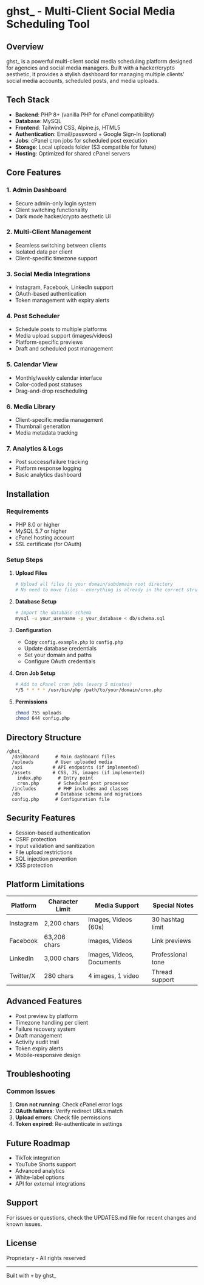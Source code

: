 # ghst_ - Multi-Client Social Media Scheduling Tool

## Overview
ghst_ is a powerful multi-client social media scheduling platform designed for agencies and social media managers. Built with a hacker/crypto aesthetic, it provides a stylish dashboard for managing multiple clients' social media accounts, scheduled posts, and media uploads.

## Tech Stack
- **Backend**: PHP 8+ (vanilla PHP for cPanel compatibility)
- **Database**: MySQL
- **Frontend**: Tailwind CSS, Alpine.js, HTML5
- **Authentication**: Email/password + Google Sign-In (optional)
- **Jobs**: cPanel cron jobs for scheduled post execution
- **Storage**: Local uploads folder (S3 compatible for future)
- **Hosting**: Optimized for shared cPanel servers

## Core Features

### 1. Admin Dashboard
- Secure admin-only login system
- Client switching functionality
- Dark mode hacker/crypto aesthetic UI

### 2. Multi-Client Management
- Seamless switching between clients
- Isolated data per client
- Client-specific timezone support

### 3. Social Media Integrations
- Instagram, Facebook, LinkedIn support
- OAuth-based authentication
- Token management with expiry alerts

### 4. Post Scheduler
- Schedule posts to multiple platforms
- Media upload support (images/videos)
- Platform-specific previews
- Draft and scheduled post management

### 5. Calendar View
- Monthly/weekly calendar interface
- Color-coded post statuses
- Drag-and-drop rescheduling

### 6. Media Library
- Client-specific media management
- Thumbnail generation
- Media metadata tracking

### 7. Analytics & Logs
- Post success/failure tracking
- Platform response logging
- Basic analytics dashboard

## Installation

### Requirements
- PHP 8.0 or higher
- MySQL 5.7 or higher
- cPanel hosting account
- SSL certificate (for OAuth)

### Setup Steps

1. **Upload Files**
   ```bash
   # Upload all files to your domain/subdomain root directory
   # No need to move files - everything is already in the correct structure
   ```

2. **Database Setup**
   ```bash
   # Import the database schema
   mysql -u your_username -p your_database < db/schema.sql
   ```

3. **Configuration**
   - Copy `config.example.php` to `config.php`
   - Update database credentials
   - Set your domain and paths
   - Configure OAuth credentials

4. **Cron Job Setup**
   ```bash
   # Add to cPanel cron jobs (every 5 minutes)
   */5 * * * * /usr/bin/php /path/to/your/domain/cron.php
   ```

5. **Permissions**
   ```bash
   chmod 755 uploads
   chmod 644 config.php
   ```

## Directory Structure
```
/ghst_
  /dashboard      # Main dashboard files
  /uploads        # User uploaded media
  /api           # API endpoints (if implemented)
  /assets        # CSS, JS, images (if implemented)
    index.php      # Entry point
    cron.php       # Scheduled post processor
  /includes        # PHP includes and classes
  /db             # Database schema and migrations
  config.php      # Configuration file
```

## Security Features
- Session-based authentication
- CSRF protection
- Input validation and sanitization
- File upload restrictions
- SQL injection prevention
- XSS protection

## Platform Limitations

| Platform | Character Limit | Media Support | Special Notes |
|----------|----------------|---------------|---------------|
| Instagram | 2,200 chars | Images, Videos (60s) | 30 hashtag limit |
| Facebook | 63,206 chars | Images, Videos | Link previews |
| LinkedIn | 3,000 chars | Images, Videos, Documents | Professional tone |
| Twitter/X | 280 chars | 4 images, 1 video | Thread support |

## Advanced Features
- Post preview by platform
- Timezone handling per client
- Failure recovery system
- Draft management
- Activity audit trail
- Token expiry alerts
- Mobile-responsive design

## Troubleshooting

### Common Issues
1. **Cron not running**: Check cPanel error logs
2. **OAuth failures**: Verify redirect URLs match
3. **Upload errors**: Check file permissions
4. **Token expired**: Re-authenticate in settings

## Future Roadmap
- TikTok integration
- YouTube Shorts support
- Advanced analytics
- White-label options
- API for external integrations

## Support
For issues or questions, check the UPDATES.md file for recent changes and known issues.

## License
Proprietary - All rights reserved

---
Built with 💀 by ghst_